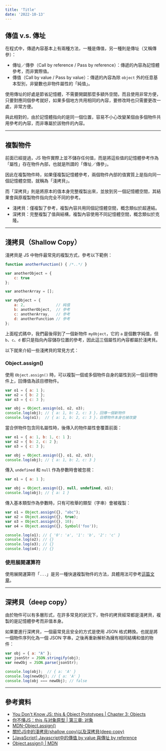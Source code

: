 ```yaml
---
title: 'Title'
date: '2022-10-13'
---
```


## 傳值 v.s. 傳址
在程式中，傳遞內容基本上有兩種方法，一種是傳值，另一種則是傳址（又稱傳參）：

- 傳址／傳參（Call by reference / Pass by reference）：傳遞的內容為記憶體參考，而非實際值。
- 傳值（Call by value / Pass by value）：傳遞的內容為除 `object` 外的任意基本型別，非變數也非物件屬性的「純值」。

使用傳址的好處是節省記憶體，不需要開闢那麼多額外空間，而且使用非常方便，只要對應同個參考就好，如果多個地方共用相同的內容，要修改時也只需要更改一處，非常方便。

與此相對的，由於記憶體指向的是同一個位置，容易不小心改變某個由多個物件共用參考的內容，而非專屬於該物件的內容。

---

## 複製物件
前面已經提過，JS 物件實際上並不儲存任何值，而是將這些值的記憶體參考作為「屬性」存在物件內部，也就是所謂的「傳址／傳參」。

因此在複製物件時，如果僅複製記憶體參考，兩個物件內部的值實質上是指向同一個記憶體空間，就稱為「淺拷貝」。

而「深拷貝」則是將原本的值本身完整複製出來，並放到另一個記憶體空間，其結果會與原複製物件指向完全不同的參考。

- 淺拷貝：僅複製了參考，複製內容共用同個記憶體空間，概念類似於超連結。
- 深拷貝：完整複製了值與結構，複製內容使用不同記憶體空間，概念類似於克隆。

---

## 淺拷貝（Shallow Copy）

淺拷貝是 JS 中物件最常見的複製方式，參考以下範例：

```js
function anotherFunction() { /*..*/ }

var anotherObject = {
	c: true
};

var anotherArray = [];

var myObject = {
	a: 2,              // 純值
	b: anotherObject,  // 參考
	c: anotherArray,   // 參考
	d: anotherFunction // 參考
};
```

上面程式碼中，我們最後得到了一個新物件 `myObject`，它的 `a` 是個數字純值，但 `b`、`c`、`d` 都只是指向內容儲存位置的參考，因此這三個屬性的內容都屬於淺拷貝。

以下就來介紹一些淺拷貝的常見方式：

### Object.assign()
使用 `Object.assign()` 時，可以複製一個或多個物件自身的屬性到另一個目標物件上，回傳值為該目標物件。

```js
var o1 = { a: 1 };
var o2 = { b: 2 };
var o3 = { c: 3 };

var obj = Object.assign(o1, o2, o3);
console.log(obj); // { a: 1, b: 2, c: 3 }，回傳一個新物件
console.log(o1);  // { a: 1, b: 2, c: 3 }，目標物件本身也被改變
```

當合併物件包含同名屬性時，後傳入的物件屬性會覆蓋前面：
```js
var o1 = { a: 1, b: 1, c: 1 };
var o2 = { b: 2, c: 2 };
var o3 = { c: 3 };

var obj = Object.assign({}, o1, o2, o3);
console.log(obj); // { a: 1, b: 2, c: 3 }
```

傳入 `undefined` 和 `null` 作為參數時會被忽視：
```js
var o1 = { a: 1 };

var obj = Object.assign({}, null, undefined, o1);
console.log(obj); // { a: 1 }
```

傳入基本類型作為參數時，只有可枚舉的類型（字串）會被複製：
```js
var o1 = Object.assign({}, "abc");
var o2 = Object.assign({}, true);
var o3 = Object.assign({}, 10);
var o4 = Object.assign({}, Symbol('foo'));

console.log(o1); // { '0': 'a', '1': 'b', '2': 'c' }
console.log(o2); // {}
console.log(o3); // {}
console.log(o4); // {}

```

### 使用展開運算符
使用展開運算符「`...`」是另一種快速複製物件的方法，具體用法可參考[這篇文章](https://ithelp.ithome.com.tw/articles/10269997)。

---

## 深拷貝（deep copy）
由於物件可以有多層形式，在許多常見的狀況下，物件的拷貝經常都是淺拷貝，複製的是記憶體參考而非值本身。

如果要進行深拷貝，一個最常見且安全的方式是使用 JSON 格式轉換。也就是將一個物件序列化為一個 JSON 字串，之後再重新解析為擁有相同結構和值的物件：

```js
var obj = { a: "A" };
var jsonStr = JSON.stringify(obj);
var newObj = JSON.parse(jsonStr);

console.log(obj);  // { a: 'A' }
console.log(newObj); // { a: 'A' }
console.log(obj === newObj); // false
```

---

## 參考資料
- [You Don't Know JS: this & Object Prototypes | Chapter 3: Objects](https://github.com/getify/You-Dont-Know-JS/blob/1st-ed/this%20%26%20object%20prototypes/ch3.md)
- [你不懂JS：this 与对象原型 | 第三章: 对象](https://github.com/CuiFi/You-Dont-Know-JS-CN/blob/master/this%20%26%20object%20prototypes/ch3.md)
- [MDN-Object.assign()](https://developer.mozilla.org/zh-TW/docs/Web/JavaScript/Reference/Global_Objects/Object/assign)
- [關於JS中的淺拷貝(shallow copy)以及深拷貝(deep copy)](https://medium.com/andy-blog/%E9%97%9C%E6%96%BCjs%E4%B8%AD%E7%9A%84%E6%B7%BA%E6%8B%B7%E8%B2%9D-shallow-copy-%E4%BB%A5%E5%8F%8A%E6%B7%B1%E6%8B%B7%E8%B2%9D-deep-copy-5f5bbe96c122)
- [[JavaScript] Javascript中的傳值 by value 與傳址 by reference](https://medium.com/itsems-frontend/javascript-pass-by-value-reference-sharing-5d6095ae030b)
- [Object.assign() | MDN](https://developer.mozilla.org/zh-TW/docs/Web/JavaScript/Reference/Global_Objects/Object/assign) 

